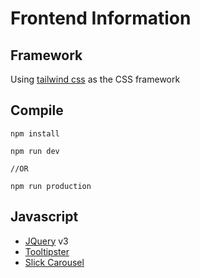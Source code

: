 # Frontend Information

## Framework

Using [tailwind css](https://tailwindcss.com/docs/installation/) as the CSS
framework

## Compile

```npm
npm install
```

```npm
npm run dev

//OR

npm run production
```

## Javascript

- [JQuery](http://jquery.com/) v3
- [Tooltipster](http://iamceege.github.io/tooltipster/#demos)
- [Slick Carousel](http://kenwheeler.github.io/slick/)
